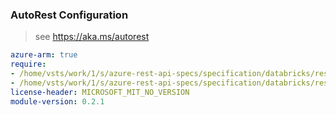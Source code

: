 ### AutoRest Configuration

> see https://aka.ms/autorest

``` yaml
azure-arm: true
require:
- /home/vsts/work/1/s/azure-rest-api-specs/specification/databricks/resource-manager/readme.md
- /home/vsts/work/1/s/azure-rest-api-specs/specification/databricks/resource-manager/readme.go.md
license-header: MICROSOFT_MIT_NO_VERSION
module-version: 0.2.1
```